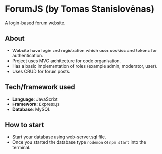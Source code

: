 # ForumJS (by Tomas Stanislovėnas)

A login-based forum website.

## About
* Website have login and registration which uses cookies and tokens for authentication.
* Project uses MVC architecture for code organisation.
* Has a basic implementation of roles (example admin, moderator, user).
* Uses CRUD for forum posts.

## Tech/framework used
* **Language**: JavaScript
* **Framework**: Express.js
* **Database**: MySQL

## How to start
* Start your database using web-server.sql file.
* Once you started the database type `nodemon` or `npm start` into the terminal.
